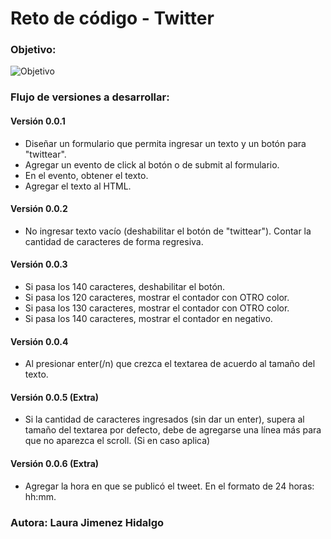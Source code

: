 # Reto de código - Twitter

### Objetivo:

![Objetivo](https://media.giphy.com/media/3ov9jP4RIGQCUQOScg/giphy.gif)

### Flujo de versiones a desarrollar:

#### Versión 0.0.1
- Diseñar un formulario que permita ingresar un texto y un botón para "twittear".
- Agregar un evento de click al botón o de submit al formulario.
- En el evento, obtener el texto.
- Agregar el texto al HTML.

#### Versión 0.0.2

- No ingresar texto vacío (deshabilitar el botón de "twittear").
Contar la cantidad de caracteres de forma regresiva.

#### Versión 0.0.3
- Si pasa los 140 caracteres, deshabilitar el botón.
- Si pasa los 120 caracteres, mostrar el contador con OTRO color.
- Si pasa los 130 caracteres, mostrar el contador con OTRO color.
- Si pasa los 140 caracteres, mostrar el contador en negativo.

#### Versión 0.0.4
- Al presionar enter(/n) que crezca el textarea de acuerdo al tamaño del texto.

#### Versión 0.0.5 (Extra)
- Si la cantidad de caracteres ingresados (sin dar un enter), supera al tamaño del textarea por defecto, debe de agregarse una línea más para que no aparezca el scroll. (Si en caso aplica)

#### Versión 0.0.6 (Extra)
- Agregar la hora en que se publicó el tweet. En el formato de 24 horas: hh:mm.

### Autora: Laura Jimenez Hidalgo